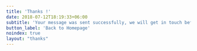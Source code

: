 ```yaml
---
title: 'Thanks !'
date: 2018-07-12T18:19:33+06:00
subtitle: 'Your message was sent successfully, we will get in touch before end of next business day.'
button_label: 'Back to Homepage'
noindex: true
layout: "thanks"
---
```

